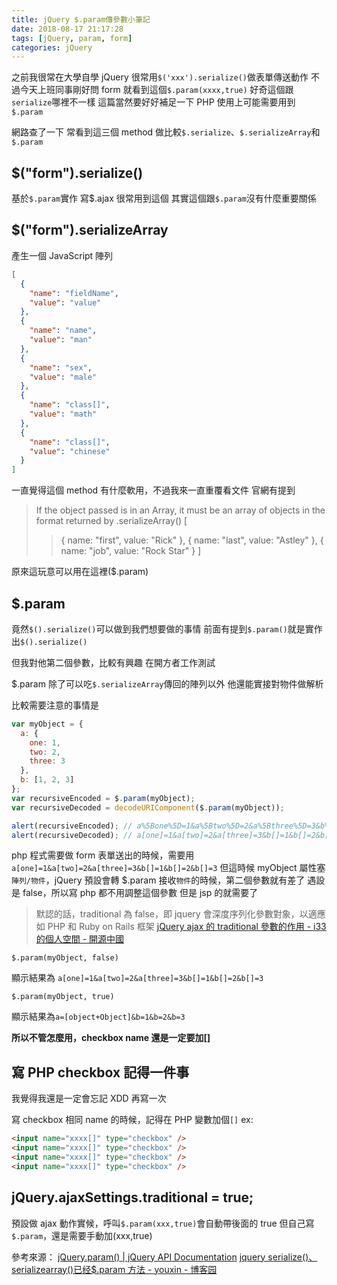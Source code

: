 ```yaml
---
title: jQuery $.param傳參數小筆記
date: 2018-08-17 21:17:28
tags: [jQuery, param, form]
categories: jQuery
---
```


之前我很常在大學自學 jQuery 很常用`$('xxx').serialize()`做表單傳送動作
不過今天上班同事剛好問 form
就看到這個`$.param(xxxx,true)`
好奇這個跟`serialize`哪裡不一樣
這篇當然要好好補足一下
PHP 使用上可能需要用到`$.param`

<!--more-->

網路查了一下
常看到這三個 method 做比較`$.serialize`、`$.serializeArray`和`$.param`

## \$("form").serialize()

基於`$.param`實作
寫\$.ajax 很常用到這個
其實這個跟`$.param`沒有什麼重要關係

## \$("form").serializeArray

產生一個 JavaScript 陣列

```json
[
  {
    "name": "fieldName",
    "value": "value"
  },
  {
    "name": "name",
    "value": "man"
  },
  {
    "name": "sex",
    "value": "male"
  },
  {
    "name": "class[]",
    "value": "math"
  },
  {
    "name": "class[]",
    "value": "chinese"
  }
]
```

一直覺得這個 method 有什麼軟用，不過我來一直重覆看文件
官網有提到

> If the object passed is in an Array, it must be an array of objects in the format returned by .serializeArray()
> [
>
> > { name: "first", value: "Rick" },
> > { name: "last", value: "Astley" },
> > { name: "job", value: "Rock Star" }
> > ]

原來這玩意可以用在這裡(\$.param)

## \$.param

竟然`$().serialize()`可以做到我們想要做的事情
前面有提到`$.param()`就是實作出`$().serialize()`

但我對他第二個參數，比較有興趣
在開方者工作測試

\$.param 除了可以吃`$.serializeArray`傳回的陣列以外
他還能實接對物件做解析

比較需要注意的事情是

```js
var myObject = {
  a: {
    one: 1,
    two: 2,
    three: 3
  },
  b: [1, 2, 3]
};
var recursiveEncoded = $.param(myObject);
var recursiveDecoded = decodeURIComponent($.param(myObject));

alert(recursiveEncoded); // a%5Bone%5D=1&a%5Btwo%5D=2&a%5Bthree%5D=3&b%5B%5D=1&b%5B%5D=2&b%5B%5D=3
alert(recursiveDecoded); // a[one]=1&a[two]=2&a[three]=3&b[]=1&b[]=2&b[]=3
```

php 程式需要做 form 表單送出的時候，需要用`a[one]=1&a[two]=2&a[three]=3&b[]=1&b[]=2&b[]=3`
但這時候 myObject 屬性塞`陣列/物件`，jQuery 預設會轉
\$.param 接收`物件`的時候，第二個參數就有差了
遇設是 false，所以寫 php 都不用調整這個參數
但是 jsp 的就需要了

> 默認的話，traditional 為 false，即 jquery 會深度序列化參數對象，以適應如 PHP 和 Ruby on Rails 框架
> [jQuery ajax 的 traditional 參數的作用 - i33 的個人空間 - 開源中國](https://my.oschina.net/i33/blog/119506)

```
$.param(myObject, false)
```

顯示結果為 `a[one]=1&a[two]=2&a[three]=3&b[]=1&b[]=2&b[]=3`

```
$.param(myObject, true)
```

顯示結果為`a=[object+Object]&b=1&b=2&b=3`

**所以不管怎麼用，checkbox name 還是一定要加[]**

## 寫 PHP checkbox 記得一件事

我覺得我還是一定會忘記 XDD
再寫一次

寫 checkbox 相同 name 的時候，記得在 PHP 變數加個`[]`
ex:

```html
<input name="xxxx[]" type="checkbox" />
<input name="xxxx[]" type="checkbox" />
<input name="xxxx[]" type="checkbox" />
<input name="xxxx[]" type="checkbox" />
```

## jQuery.ajaxSettings.traditional = true;

預設做 ajax 動作實候，呼叫`$.param(xxx,true)`會自動帶後面的 true
但自己寫`$.param`，還是需要手動加(xxx,true)

參考來源：
[jQuery.param() | jQuery API Documentation](https://api.jquery.com/jQuery.param/)
[jquery serialize()、serializearray()已经\$.param 方法 - youxin - 博客园](https://www.cnblogs.com/youxin/p/3891140.html)

